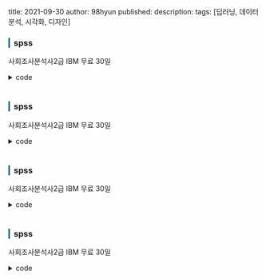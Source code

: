 title: 2021-09-30
author: 98hyun
published: 
description: 
tags: [딥러닝, 데이터분석, 시각화, 디자인]

<h3 style="border-left: solid 3px #0E6073;"><span style="background-color:#2e3f59"></span> &nbsp; spss </h3>

사회조사분석사2급 
IBM 무료 30일 

<details><summary>code</summary><blockquote><pre><code>
</code></pre></blockquote></details>

<br>

<h3 style="border-left: solid 3px #0E6073;"><span style="background-color:#2e3f59"></span> &nbsp; spss </h3>

사회조사분석사2급 
IBM 무료 30일 

<details><summary>code</summary><blockquote><pre><code>
</code></pre></blockquote></details>

<br>

<h3 style="border-left: solid 3px #0E6073;"><span style="background-color:#2e3f59"></span> &nbsp; spss </h3>

사회조사분석사2급 
IBM 무료 30일 

<details><summary>code</summary><blockquote><pre><code>
</code></pre></blockquote></details>

<br>

<h3 style="border-left: solid 3px #0E6073;"><span style="background-color:#2e3f59"></span> &nbsp; spss </h3>

사회조사분석사2급 
IBM 무료 30일 

<details><summary>code</summary><blockquote><pre><code>
</code></pre></blockquote></details>

<br>
